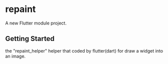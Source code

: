 # repaint

A new Flutter module project.

## Getting Started
the "repaint_helper" helper that coded by flutter(dart) for draw a widget into an image.